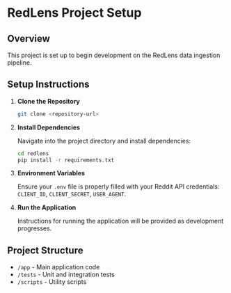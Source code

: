 # RedLens Project Setup

## Overview
This project is set up to begin development on the RedLens data ingestion pipeline.

## Setup Instructions

1. **Clone the Repository**

   ```bash
   git clone <repository-url>
   ```

2. **Install Dependencies**

   Navigate into the project directory and install dependencies:

   ```bash
   cd redlens
   pip install -r requirements.txt
   ```

3. **Environment Variables**

   Ensure your `.env` file is properly filled with your Reddit API credentials: `CLIENT_ID`, `CLIENT_SECRET`, `USER_AGENT`.

4. **Run the Application**

   Instructions for running the application will be provided as development progresses.

## Project Structure

- `/app` - Main application code
- `/tests` - Unit and integration tests
- `/scripts` - Utility scripts

